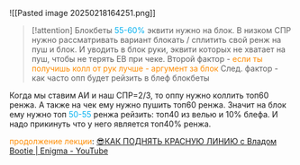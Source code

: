 ![[Pasted image 20250218164251.png]]
> [!attention] Блокбеты
>  <span style="color:rgb(0, 176, 240)">55-60%</span> эквити нужно на блок.
>  В низком СПР нужно рассматривать вариант блокать / сплитить свой ренж на пуш и блок. И уводить в блок руки, эквити которых не хватает на пуш, чтобы не терять ЕВ при чеке.
>  Второй фактор - <span style="color:rgb(255, 140, 0)">если ты получишь колл от рук лучше - аргумент за блок</span>
>  След. фактор - как часто опп будет рейзить в блеф блокбеты
>  

Когда мы ставим АИ и наш СПР=2/3, то оппу нужно коллить топ60 ренжа.
А также на чек ему нужно пушить топ60 ренжа.
Значит на блок ему нужно топ <span style="color:rgb(0, 176, 240)">50-55</span> ренжа рейзить: топ40 из велью и 10% блефа. И надо прикинуть что у него является топ40% ренжа.

<span style="color:rgb(255, 140, 0)">продолжение лекции</span>:
[😎КАК ПОДНЯТЬ КРАСНУЮ ЛИНИЮ с Владом Bootie | Enigma - YouTube](https://youtu.be/yrhfuh8Pe7c?t=4528)
